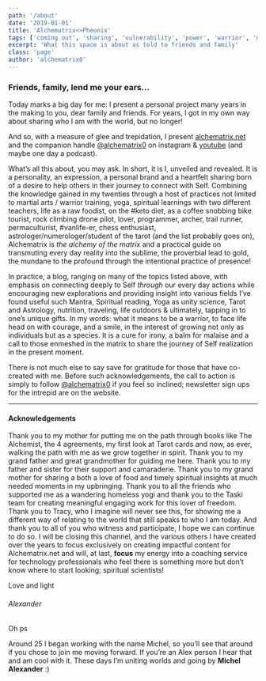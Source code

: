 ```yaml
---
path: '/about'
date: '2019-01-01'
title: 'Alchematrix<>Pheonix'
tags: ['coming out', 'sharing', 'vulnerability', 'power', 'warrior', 'masculine', 'energy']
excerpt: 'What this space is about as told to friends and family'
class: 'page'
author: 'alchematrix0'
---
```


### Friends, family, lend me your ears...

Today marks a big day for me: I present a personal project many years in the making to you, dear family and friends. For years, I got in my own way about sharing who I am with the world, but no longer!

And so, with a measure of glee and trepidation, I present [alchematrix.net](https://alchematrix.net) and the companion handle [@alchematrix0](https://instagram.com/alchematrix0) on instagram & [youtube](https://www.youtube.com/channel/UCOFoa06hfQRbIEnDoCPTnwg) (and maybe one day a podcast).

What’s all this about, you may ask. In short, it is I, unveiled and revealed. It is a personality, an expression, a personal brand and a heartfelt sharing born of a desire to help others in their journey to connect with Self. Combining the knowledge gained in my twenties through a host of practices not limited to martial arts / warrior training, yoga, spiritual learnings with two different teachers, life as a raw foodist, on the #keto diet, as a coffee snobbing bike tourist, rock climbing drone pilot, lover, programmer, archer, trail runner, permaculturist, #vanlife-er, chess enthusiast, astrologer/numerologer/student of the tarot (and the list probably goes on), Alchematrix is *the alchemy of the matrix* and a practical guide on transmuting every day reality into the sublime, the proverbial lead to gold, the mundane to the profound through the intentional practice of presence!

In practice, a blog, ranging on many of the topics listed above, with emphasis on connecting deeply to Self _through_ our every day actions while encouraging new explorations and providing insight into various fields I’ve found useful such Mantra, Spiritual reading, Yoga as unity science, Tarot and Astrology, nutrition, traveling, life outdoors & ultimately, tapping in to one’s unique gifts. In my words: what it means to be a warrior, to face life head on with courage, and a smile, in the interest of growing not only as individuals but as a species. It is a cure for irony, a balm for malaise and a call to those enmeshed in the matrix to share the journey of Self realization in the present moment.

There is not much else to say save for gratitude for those that have co-created with me. Before such acknowledgements, the call to action is simply to follow [@alchematrix0](https://instagram.com/alchematrix0) if you feel so inclined; newsletter sign ups for the intrepid are on the website.

---
#### Acknowledgements

Thank you to my mother for putting me on the path through books like The Alchemist, the 4 agreements, my first look at Tarot cards and now, as ever, walking the path with me as we grow together in spirit. Thank you to my grand father and great grandmother for guiding me here. Thank you to my father and sister for their support and camaraderie. Thank you to my grand mother for sharing a both a love of food and timely spiritual insights at much needed moments in my upbringing. Thank you to all the friends who supported me as a wandering homeless yogi and thank you to the Taski team for creating meaningful engaging work for this lover of freedom.
Thank you to Tracy, who I imagine will never see this, for showing me a different way of relating to the world that still speaks to who I am today. And thank you to all of you who witness and participate, I hope we can continue to do so. I will be closing this channel, and the various others I have created over the years to focus exclusively on creating impactful content for Alchematrix.net and will, at last, **focus** my energy into a coaching service for technology professionals who feel there is something more but don’t know where to start looking; spiritual scientists!

Love and light

###### Alexander

Oh ps

Around 25 I began working with the name Michel, so you’ll see that around if you chose to join me moving forward. If you’re an Alex person I hear that and am cool with it. These days I’m uniting worlds and going by **Michel Alexander** :)
